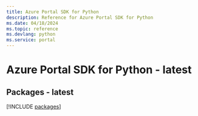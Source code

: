 ```yaml
---
title: Azure Portal SDK for Python
description: Reference for Azure Portal SDK for Python
ms.date: 04/18/2024
ms.topic: reference
ms.devlang: python
ms.service: portal
---
```

# Azure Portal SDK for Python - latest
## Packages - latest
[!INCLUDE [packages](portal-index.md)]